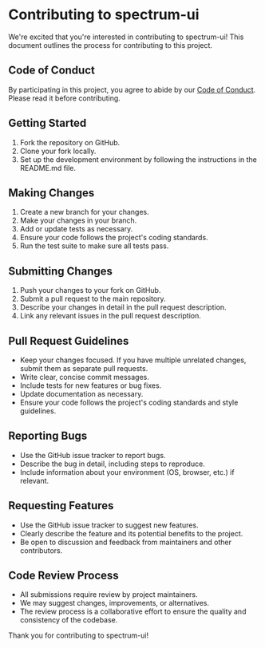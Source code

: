# Contributing to spectrum-ui

We're excited that you're interested in contributing to spectrum-ui! This document outlines the process for contributing to this project.

## Code of Conduct

By participating in this project, you agree to abide by our [Code of Conduct](CODE_OF_CONDUCT.md). Please read it before contributing.

## Getting Started

1. Fork the repository on GitHub.
2. Clone your fork locally.
3. Set up the development environment by following the instructions in the README.md file.

## Making Changes

1. Create a new branch for your changes.
2. Make your changes in your branch.
3. Add or update tests as necessary.
4. Ensure your code follows the project's coding standards.
5. Run the test suite to make sure all tests pass.

## Submitting Changes

1. Push your changes to your fork on GitHub.
2. Submit a pull request to the main repository.
3. Describe your changes in detail in the pull request description.
4. Link any relevant issues in the pull request description.

## Pull Request Guidelines

- Keep your changes focused. If you have multiple unrelated changes, submit them as separate pull requests.
- Write clear, concise commit messages.
- Include tests for new features or bug fixes.
- Update documentation as necessary.
- Ensure your code follows the project's coding standards and style guidelines.

## Reporting Bugs

- Use the GitHub issue tracker to report bugs.
- Describe the bug in detail, including steps to reproduce.
- Include information about your environment (OS, browser, etc.) if relevant.

## Requesting Features

- Use the GitHub issue tracker to suggest new features.
- Clearly describe the feature and its potential benefits to the project.
- Be open to discussion and feedback from maintainers and other contributors.

## Code Review Process

- All submissions require review by project maintainers.
- We may suggest changes, improvements, or alternatives.
- The review process is a collaborative effort to ensure the quality and consistency of the codebase.

Thank you for contributing to spectrum-ui!
